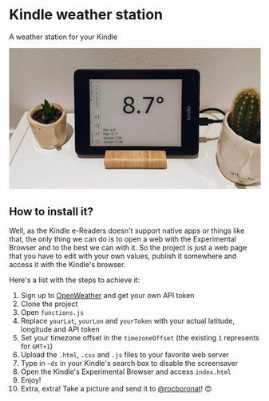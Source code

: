 # Kindle weather station
A weather station for your Kindle

<img src="art/kindle-weather-station.jpg"/>

## How to install it?

Well, as the Kindle e-Readers doesn't support native apps or things like that, the only thing we can do is to open a web with the Experimental Browser and to the best we can with it. So the project is just a web page that you have to edit with your own values, publish it somewhere and access it with the Kindle's browser.

Here's a list with the steps to achieve it:

1. Sign up to [OpenWeather](https://openweathermap.org) and get your own API token
2. Clone the project
3. Open `functions.js`
4. Replace `yourLat`, `yourLon` and `yourToken` with your actual latitude, longitude and API token
5. Set your timezone offset in the `timezoneOffset` (the existing `1` represents for `GMT+1`)
6. Upload the `.html`, `.css` and `.js` files to your favorite web server
7. Type in `~ds` in your Kindle's search box to disable the screensaver
8. Open the Kindle's Experimental Browser and access `index.html`
9. Enjoy!
10. Extra, extra! Take a picture and send it to [@rocboronat](http://twitter.com/rocboronat)! 😍
